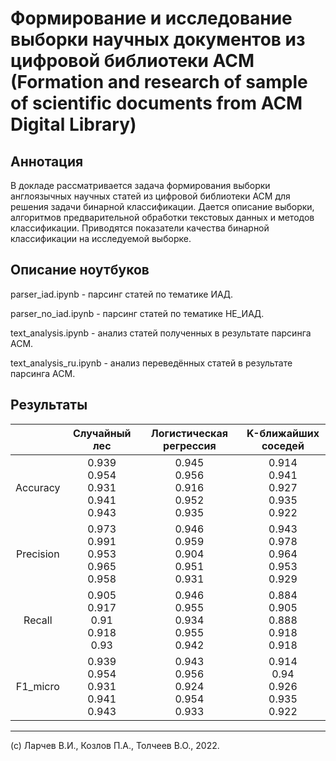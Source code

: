 # Формирование и исследование выборки научных документов из цифровой библиотеки ACM (Formation and research of sample of scientific documents from ACM Digital Library)

## Аннотация

В докладе рассматривается задача формирования выборки англоязычных научных статей из цифровой библиотеки ACM для решения задачи бинарной классификации. Дается описание выборки, алгоритмов предварительной обработки текстовых данных и методов классификации. Приводятся показатели качества бинарной классификации на исследуемой выборке.

## Описание ноутбуков

parser_iad.ipynb - парсинг статей по тематике ИАД.

parser_no_iad.ipynb - парсинг статей по тематике НЕ_ИАД.

text_analysis.ipynb - анализ статей полученных в результате парсинга ACM.

text_analysis_ru.ipynb - анализ переведённых статей в результате парсинга ACM.

## Результаты

|             |                   Случайный лес           |           Логистическая регрессия         |            K-ближайших соседей            |
| :----------:|:-----------------------------------------:|:-----------------------------------------:|:-----------------------------------------:|
|  Accuracy   | 0.939<br>0.954<br>0.931<br>0.941<br>0.943 | 0.945<br>0.956<br>0.916<br>0.952<br>0.935 | 0.914<br>0.941<br>0.927<br>0.935<br>0.922 |
|  Precision  | 0.973<br>0.991<br>0.953<br>0.965<br>0.958 | 0.946<br>0.959<br>0.904<br>0.951<br>0.931 | 0.943<br>0.978<br>0.964<br>0.953<br>0.929 |
|  Recall     | 0.905<br>0.917<br>0.91<br>0.918<br>0.93   | 0.946<br>0.955<br>0.934<br>0.955<br>0.942 | 0.884<br>0.905<br>0.888<br>0.918<br>0.918 |
|  F1_micro   | 0.939<br>0.954<br>0.931<br>0.941<br>0.943 | 0.943<br>0.956<br>0.924<br>0.954<br>0.933 | 0.914<br>0.94<br>0.926<br>0.935<br>0.922  |

---

(c) Ларчев В.И., Козлов П.А., Толчеев В.О., 2022.
